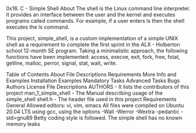 0x16. C - Simple Shell
About
The shell is the Linux command line interpreter. It provides an interface between the user and the kernel and executes programs called commands. For example, if a user enters ls then the shell executes the ls command.

This project, simple_shell, is a custom implementation of a simple UNIX shell as a requirement to complete the first sprint in the ALX - Holberton school 12-month SE program. Taking a minimalistic approach, the following functions have been implemented: access, execve, exit, fork, free, fstat, getline, malloc, perror, signal, stat, wait, write.

Table of Contents
About
File Descriptions
Requirements
More Info and Examples
Installation
Examples
Mandatory Tasks
Advanced Tasks
Bugs
Authors
License
File Descriptions
AUTHORS - It lists the contributors of this project
man_1_simple_shell - The Manual describing usage of the simple_shell
shell.h - The header file used in this project
Requirements
General
Allowed editors: vi, vim, emacs
All files were compiled on Ubuntu 20.04 LTS using gcc, using the options -Wall -Werror -Wextra -pedantic -std=gnu89
Betty coding style is followed.
The simple shell has no known memory leaks
